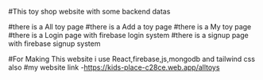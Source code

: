 #This toy shop website with some backend datas

#there is a All toy page 
#there is a Add a toy page 
#there is a My toy page 
#there is a Login page with firebase login system
#there is a signup page with firebase signup system


#For Making This website i use React,firebase,js,mongodb and tailwind css also
#my website link -https://kids-place-c28ce.web.app/alltoys